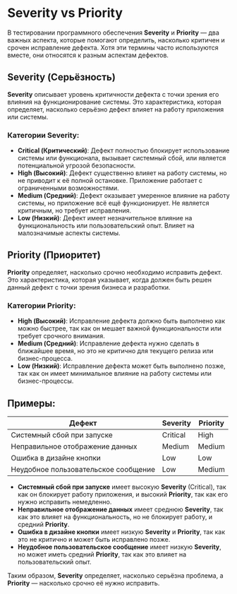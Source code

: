 # Severity vs Priority 

В тестировании программного обеспечения **Severity** и **Priority** — два важных аспекта, которые помогают определить, насколько критичен и срочен исправление дефекта. Хотя эти термины часто используются вместе, они относятся к разным аспектам дефектов.

## Severity (Серьёзность)

**Severity** описывает уровень критичности дефекта с точки зрения его влияния на функционирование системы. Это характеристика, которая определяет, насколько серьёзно дефект влияет на работу приложения или системы. 

### Категории Severity:

- **Critical (Критический)**: Дефект полностью блокирует использование системы или функционала, вызывает системный сбой, или является потенциальной угрозой безопасности.
- **High (Высокий)**: Дефект существенно влияет на работу системы, но не приводит к её полной остановке. Приложение работает с ограниченными возможностями.
- **Medium (Средний)**: Дефект оказывает умеренное влияние на работу системы, но приложение всё ещё функционирует. Не является критичным, но требует исправления.
- **Low (Низкий)**: Дефект имеет незначительное влияние на функциональность или пользовательский опыт. Влияет на малозначимые аспекты системы.

## Priority (Приоритет)

**Priority** определяет, насколько срочно необходимо исправить дефект. Это характеристика, которая указывает, когда должен быть решен данный дефект с точки зрения бизнеса и разработки.

### Категории Priority:

- **High (Высокий)**: Исправление дефекта должно быть выполнено как можно быстрее, так как он мешает важной функциональности или требует срочного внимания.
- **Medium (Средний)**: Исправление дефекта нужно сделать в ближайшее время, но это не критично для текущего релиза или бизнес-процесса.
- **Low (Низкий)**: Исправление дефекта может быть выполнено позже, так как он имеет минимальное влияние на работу системы или бизнес-процессы.

## Примеры:

| Дефект                           | Severity | Priority |
|----------------------------------|----------|----------|
| Системный сбой при запуске        | Critical  | High     |
| Неправильное отображение данных   | Medium    | Medium   |
| Ошибка в дизайне кнопки            | Low       | Low      |
| Неудобное пользовательское сообщение | Low       | Medium   |

- **Системный сбой при запуске** имеет высокую **Severity** (Critical), так как он блокирует работу приложения, и высокий **Priority**, так как его нужно исправить немедленно.
- **Неправильное отображение данных** имеет среднюю **Severity**, так как это влияет на функциональность, но не блокирует работу, и средний **Priority**.
- **Ошибка в дизайне кнопки** имеет низкую **Severity** и **Priority**, так как это не критично и может быть исправлено позже.
- **Неудобное пользовательское сообщение** имеет низкую **Severity**, но может иметь средний **Priority**, так как это влияет на пользовательский опыт.

Таким образом, **Severity** определяет, насколько серьёзна проблема, а **Priority** — насколько срочно её нужно исправить.
